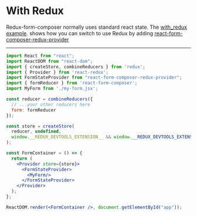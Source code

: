 # With Redux
Redux-form-composer normally uses standard react state. The [with_redux example](https://github.com/chrisfield/react-form-composer/tree/master/examples/with_redux). shows how you can switch to use Redux by adding [react-form-composer-redux-provider](https://www.npmjs.com/package/redux-form-composer-redux-provider)

---
``` jsx
import React from "react";
import ReactDOM from "react-dom";
import { createStore, combineReducers } from 'redux';
import { Provider } from 'react-redux';
import FormStateProvider from "react-form-composer-redux-provider";
import { formReducer } from 'react-form-composer';
import MyForm from './my-form.jsx';

const reducer = combineReducers({
  // ...your other reducers here
  form: formReducer
});

const store = createStore(
  reducer, undefined,
  window.__REDUX_DEVTOOLS_EXTENSION__ && window.__REDUX_DEVTOOLS_EXTENSION__()
);

const FormContainer = () => {
  return (
    <Provider store={store}>
      <FormStateProvider>
        <MyForm/>
      </FormStateProvider>
    </Provider>
  );
};

ReactDOM.render(<FormContainer />, document.getElementById("app"));
```
